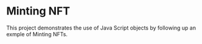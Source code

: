 # Minting NFT

This project demonstrates the use of Java Script objects by following up an exmple of Minting NFTs.



